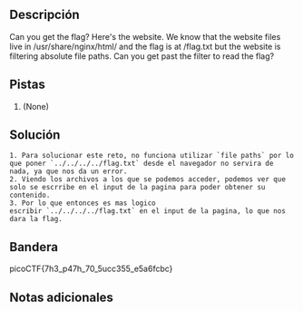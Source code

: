 ## Descripción

Can you get the flag? Here's the website. We know that the website files live in /usr/share/nginx/html/ and the flag is at /flag.txt but the website is filtering absolute file paths. Can you get past the filter to read the flag?

## Pistas

1. (None)

## Solución

```python()
1. Para solucionar este reto, no funciona utilizar `file paths` por lo que poner `../../../../flag.txt` desde el navegador no servira de nada, ya que nos da un error.
2. Viendo los archivos a los que se podemos acceder, podemos ver que solo se escrribe en el input de la pagina para poder obtener su contenido.
3. Por lo que entonces es mas logico escribir `../../../../flag.txt` en el input de la pagina, lo que nos dara la flag.

```

## Bandera

picoCTF{7h3_p47h_70_5ucc355_e5a6fcbc}

## Notas adicionales